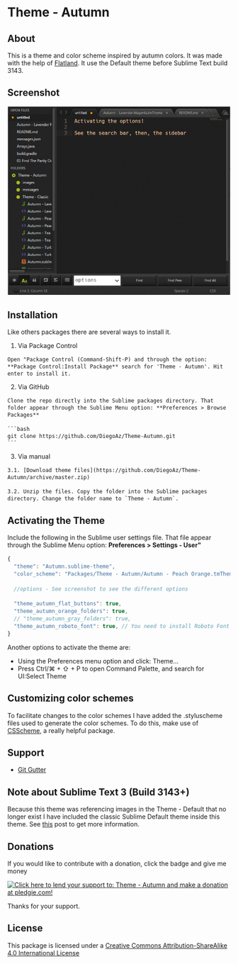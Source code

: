 # Theme - Autumn

## About

  This is a theme and color scheme inspired by autumn colors. It was made with the help of [Flatland](https://github.com/thinkpixellab/flatland). It use the Default theme before Sublime Text build 3143.

## Screenshot

  ![Screenshot](screenshot.gif)


## Installation

  Like others packages there are several ways to install it.

  1. Via Package Control   

    Open "Package Control (Command-Shift-P) and through the option: **Package Control:Install Package** search for 'Theme - Autumn'. Hit enter to install it.
   

  2. Via GitHub

    Clone the repo directly into the Sublime packages directory. That folder appear through the Sublime Menu option: **Preferences > Browse Packages** 

    ```bash
    git clone https://github.com/DiegoAz/Theme-Autumn.git
    ```

  3. Via manual

    3.1. [Download theme files](https://github.com/DiegoAz/Theme-Autumn/archive/master.zip)

    3.2. Unzip the files. Copy the folder into the Sublime packages directory. Change the folder name to `Theme - Autumn`.


## Activating the Theme

  Include the following in the Sublime user settings file. That file appear through the Sublime Menu option: **Preferences > Settings - User"**

  ```javascript
  {
    "theme": "Autumn.sublime-theme",
    "color_scheme": "Packages/Theme - Autumn/Autumn - Peach Orange.tmTheme"

    //options - See screenshot to see the different options 

    "theme_autumn_flat_buttons": true,
    "theme_autumn_orange_folders": true,
    // "theme_autumn_gray_folders": true,
    "theme_autumn_roboto_font": true, // You need to install Roboto Font and Roboto Font Medium 
  }
  ```
  Another options to activate the theme are:

  - Using the Preferences menu option and click: Theme... 
  - Press Ctrl/⌘ + ⇧ + P to open Command Palette, and search for UI:Select Theme

## Customizing color schemes

  To facilitate changes to the color schemes I have added the .styluscheme files used to generate the color schemes. To do this, make use of [CSScheme](https://packagecontrol.io/packages/CSScheme), a really helpful package.


## Support

  - [Git Gutter](https://packagecontrol.io/packages/GitGutter)

## Note about Sublime Text 3 (Build 3143+)

  Because this theme was referencing images in the Theme - Default that no longer exist I have included the classic Sublime Default theme inside this theme. See [this](https://forum.sublimetext.com/t/very-colorful-tabs/31244) post to get more information.

## Donations

  If you would like to contribute with a donation, click the badge and give me money

  [![Click here to lend your support to: Theme - Autumn and make a donation at pledgie.com!](https://pledgie.com/campaigns/35244.png?skin_name=chrome)](https://pledgie.com/campaigns/35244)

  Thanks for your support. 

## License

  This package is licensed under a [Creative Commons Attribution-ShareAlike 4.0 International License](http://creativecommons.org/licenses/by-sa/4.0/)